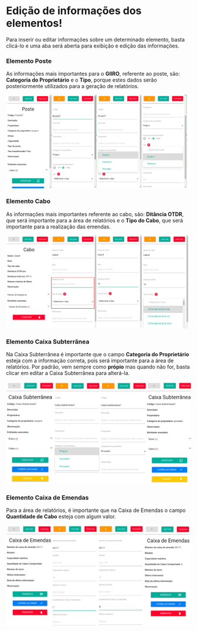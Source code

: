 # Edição de informações dos elementos!

Para inserir ou editar informações sobre um determinado elemento, basta clicá-lo e uma aba será aberta para exibição e edição das informações.

### Elemento Poste

As informações mais importantes para o **GIIRO**, referente ao poste, são: **Categoria do Proprietário** e o **Tipo**, porque estes dados serão posteriormente utilizados para a geração de relatórios.

![Informações Poste](img/info-poste.png "Informações Poste")

### Elemento Cabo

As informações mais importantes referente ao cabo, são: **Ditância OTDR**, que será importante para a área de relatórios e o **Tipo do Cabo**, que será importante para a realização das emendas.

![Informações Cabo](img/info-cabo.png "Informações Cabo")

### Elemento Caixa Subterrânea

Na Caixa Subterrânea é importante que o campo **Categoria do Proprietário** esteja com a informação correta, pois será importante para a área de relatórios. Por padrão, vem sempre como **própio** mas quando não for, basta clicar em editar a Caixa Subterrânea para alterá-la.

![Informações Caixa Subterrânea](img/info-cx-sub.png "Informações Caixa Subterrânea")

### Elemento Caixa de Emendas

Para a área de relatórios, é importante que na Caixa de Emendas o campo **Quantidade de Cabo** esteja com algum valor.

![Informações Caixa de Emendas](img/info-cx-emendas.png "Informações Caixa de Emendas")
